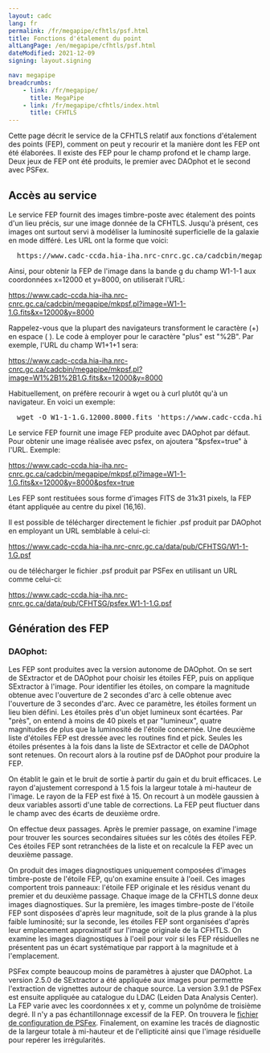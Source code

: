 ```yaml
---
layout: cadc
lang: fr
permalink: /fr/megapipe/cfhtls/psf.html
title: Fonctions d'étalement du point
altLangPage: /en/megapipe/cfhtls/psf.html
dateModified: 2021-12-09
signing: layout.signing

nav: megapipe
breadcrumbs:
    - link: /fr/megapipe/
      title: MegaPipe
    - link: /fr/megapipe/cfhtls/index.html
      title: CFHTLS
---
```

<p>
    Cette page d&eacute;crit le service de la CFHTLS relatif aux fonctions
    d'&eacute;talement des points (FEP), comment on peut y recourir et la
    mani&egrave;re dont les FEP ont &eacute;t&eacute; &eacute;labor&eacute;es. Il existe des FEP pour le
    champ profond et le champ large. Deux jeux de FEP ont &eacute;t&eacute;
    produits, le premier avec DAOphot et le second avec PSFex.
</p>
<h2>Acc&egrave;s au service</h2>
<p>
    Le service FEP fournit des images timbre-poste avec &eacute;talement des
    points d'un lieu pr&eacute;cis, sur une image donn&eacute;e de la
    CFHTLS. Jusqu'&agrave; pr&eacute;sent, ces images ont surtout servi &agrave; mod&eacute;liser
    la luminosit&eacute; superficielle de la galaxie en mode diff&eacute;r&eacute;. Les URL
    ont la forme que voici:
</p>
<pre>
  https://www.cadc-ccda.hia-iha.nrc-cnrc.gc.ca/cadcbin/megapipe/mkpsf.pl?image=[image.fits]&amp;x=[x-pixel]&amp;y=[y-pixel]
</pre>
<p>
    Ainsi, pour obtenir la FEP de l'image dans la bande g du champ W1-1-1 aux coordonn&eacute;es x=12000 et y=8000, on utiliserait l'URL:
</p>
<p>
  <a href="https://www.cadc-ccda.hia-iha.nrc-cnrc.gc.ca/cadcbin/megapipe/mkpsf.pl?image=W1-1-1.G.fits&amp;x=12000&amp;y=8000">https://www.cadc-ccda.hia-iha.nrc-cnrc.gc.ca/cadcbin/megapipe/mkpsf.pl?image=W1-1-1.G.fits&amp;x=12000&amp;y=8000</a>
</p>
<p>
    Rappelez-vous que la plupart des navigateurs transforment le
    caract&egrave;re (+) en espace (&nbsp;). Le code &agrave; employer pour le caract&egrave;re "plus"
    est "%2B". Par exemple, l'URL du champ W1+1+1 sera:
</p>
<p>
  <a href="https://www.cadc-ccda.hia-iha.nrc-cnrc.gc.ca/cadcbin/megapipe/mkpsf.pl?image=W1%2B1%2B1.G.fits&amp;x=12000&amp;y=8000">https://www.cadc-ccda.hia-iha.nrc-cnrc.gc.ca/cadcbin/megapipe/mkpsf.pl?image=W1%2B1%2B1.G.fits&amp;x=12000&amp;y=8000</a>
</p>
<p>
    Habituellement, on pr&eacute;f&egrave;re recourir &agrave; wget ou &agrave; curl plut&ocirc;t qu'&agrave; un navigateur. En voici un exemple:
</p>
<pre>
  wget -O W1-1-1.G.12000.8000.fits 'https://www.cadc-ccda.hia-iha.nrc-cnrc.gc.ca/cadcbin/megapipe/mkpsf.pl?image=W1-1-1.G.fitss&amp;x=12000&amp;y=8000'
</pre>
<p>
    Le service FEP fournit une image FEP produite avec DAOphot par
    d&eacute;faut. Pour obtenir une image r&eacute;alis&eacute;e avec psfex, on ajoutera
    "&amp;psfex=true" &agrave; l'URL. Exemple:
</p>
<p>
  <a href="https://www.cadc-ccda.hia-iha.nrc-cnrc.gc.ca/cadcbin/megapipe/mkpsf.pl?image=W1-1-1.G.fits&amp;x=12000&amp;y=8000&amp;psfex=true">https://www.cadc-ccda.hia-iha.nrc-cnrc.gc.ca/cadcbin/megapipe/mkpsf.pl?image=W1-1-1.G.fits&amp;x=12000&amp;y=8000&amp;psfex=true</a>
</p>
<p>
    Les FEP sont restitu&eacute;es sous forme d'images FITS de 31x31 pixels,
    la FEP &eacute;tant appliqu&eacute;e au centre du pixel (16,16).
</p>
<p>
    Il est possible de t&eacute;l&eacute;charger directement le fichier .psf produit par DAOphot en employant un URL semblable &agrave; celui-ci:
</p>
<p>
  <a href="https://www.cadc-ccda.hia-iha.nrc-cnrc.gc.ca/data/pub/CFHTSG/W1-1-1.G.psf">https://www.cadc-ccda.hia-iha.nrc-cnrc.gc.ca/data/pub/CFHTSG/W1-1-1.G.psf</a>
</p>
<p>
    ou de t&eacute;l&eacute;charger le fichier .psf produit par PSFex en utilisant un URL comme celui-ci:
</p>
<p>
  <a href="https://www.cadc-ccda.hia-iha.nrc-cnrc.gc.ca/data/pub/CFHTSG/psfex.W1-1-1.G.psf">https://www.cadc-ccda.hia-iha.nrc-cnrc.gc.ca/data/pub/CFHTSG/psfex.W1-1-1.G.psf</a>
</p>
<h2>G&eacute;n&eacute;ration des FEP</h2>
<h3>DAOphot:</h3>
<p>
    Les FEP sont produites avec la version autonome de DAOphot. On se
    sert de SExtractor et de DAOphot pour choisir les &eacute;toiles FEP,
    puis on applique SExtractor &agrave; l'image. Pour identifier les
    &eacute;toiles, on compare la magnitude obtenue avec l'ouverture de
    2 secondes d'arc &agrave; celle obtenue avec l'ouverture de 3 secondes
    d'arc. Avec ce param&egrave;tre, les &eacute;toiles forment un lieu bien
    d&eacute;fini. Les &eacute;toiles pr&egrave;s d'un objet lumineux sont &eacute;cart&eacute;es. Par
    "pr&egrave;s", on entend &agrave; moins de 40 pixels et par "lumineux",
    quatre magnitudes de plus que la luminosit&eacute; de l'&eacute;toile
    concern&eacute;e. Une deuxi&egrave;me liste d'&eacute;toiles FEP est dress&eacute;e avec les
    routines find et pick. Seules les &eacute;toiles pr&eacute;sentes &agrave; la fois dans
    la liste de SExtractor et celle de DAOphot sont retenues. On
    recourt alors &agrave; la routine psf de DAOphot pour produire la FEP.
</p>
<p>
    On &eacute;tablit le gain et le bruit de sortie &agrave; partir du gain et du
    bruit efficaces. Le rayon d'ajustement correspond &agrave;
    1.5 fois la largeur totale &agrave; mi-hauteur de l'image. Le rayon de la
    FEP est fix&eacute; &agrave; 15. On recourt &agrave; un mod&egrave;le gaussien &agrave; deux
    variables assorti d'une table de corrections. La FEP peut fluctuer
    dans le champ avec des &eacute;carts de deuxi&egrave;me ordre.
</p>
<p>
    On effectue deux passages. Apr&egrave;s le premier passage, on examine
    l'image pour trouver les sources secondaires situ&eacute;es sur les c&ocirc;t&eacute;s
    des &eacute;toiles FEP. Ces &eacute;toiles FEP sont retranch&eacute;es de la liste et
    on recalcule la FEP avec un deuxi&egrave;me passage.
</p>
<p>
    On produit des images diagnostiques uniquement compos&eacute;es d'images
    timbre-poste de l'&eacute;toile FEP, qu'on examine ensuite &agrave; l'oeil. Ces
    images comportent trois panneaux: l'&eacute;toile FEP originale et les
    r&eacute;sidus venant du premier et du deuxi&egrave;me passage. Chaque image de la
    CFHTLS donne deux images diagnostiques. Sur la premi&egrave;re, les images
    timbre-poste de l'&eacute;toile FEP sont dispos&eacute;es d'apr&egrave;s leur magnitude,
    soit de la plus grande &agrave; la plus faible luminosit&eacute;; sur la seconde,
    les &eacute;toiles FEP sont organis&eacute;es d'apr&egrave;s leur emplacement
    approximatif sur l'image originale de la CFHTLS. On examine les
    images diagnostiques &agrave; l'oeil pour voir si les FEP r&eacute;siduelles ne
    pr&eacute;sentent pas un &eacute;cart syst&eacute;matique par rapport &agrave; la magnitude et &agrave;
    l'emplacement.
</p>
<p>
    PSFex compte beaucoup moins de param&egrave;tres &agrave; ajuster que
    DAOphot. La version 2.5.0 de SExtractor a &eacute;t&eacute; appliqu&eacute;e aux images
    pour permettre l'extraction de vignettes autour de chaque
    source. La version 3.9.1 de PSFex est ensuite appliqu&eacute;e au
    catalogue du LDAC (Leiden Data Analysis Center). La FEP varie avec
    les coordonn&eacute;es x et y, comme un polyn&ocirc;me de troisi&egrave;me degr&eacute;. Il
    n'y a pas &eacute;chantillonnage excessif de la FEP. On trouvera le
    <a href="/static/files/megapipe/cfhtls_psf.psfc">fichier de configuration de PSFex</a>. Finalement, on examine les
    trac&eacute;s de diagnostic de la largeur totale &agrave; mi-hauteur et de
    l'ellipticit&eacute; ainsi que l'image r&eacute;siduelle pour rep&eacute;rer les
    irr&eacute;gularit&eacute;s.
</p>
